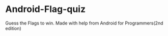 # Android-Flag-quiz
Guess the Flags to win. Made with help from Android for Programmers(2nd edition)

